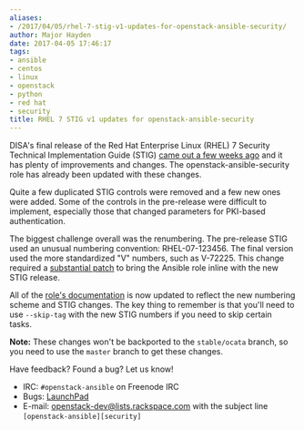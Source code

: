 ```yaml
---
aliases:
- /2017/04/05/rhel-7-stig-v1-updates-for-openstack-ansible-security/
author: Major Hayden
date: 2017-04-05 17:46:17
tags:
- ansible
- centos
- linux
- openstack
- python
- red hat
- security
title: RHEL 7 STIG v1 updates for openstack-ansible-security
---
```


DISA's final release of the Red Hat Enterprise Linux (RHEL) 7 Security Technical Implementation Guide (STIG) [came out a few weeks ago][2] and it has plenty of improvements and changes. The openstack-ansible-security role has already been updated with these changes.

Quite a few duplicated STIG controls were removed and a few new ones were added. Some of the controls in the pre-release were difficult to implement, especially those that changed parameters for PKI-based authentication.

The biggest challenge overall was the renumbering. The pre-release STIG used an unusual numbering convention: RHEL-07-123456. The final version used the more standardized "V" numbers, such as V-72225. This change required a [substantial patch][3] to bring the Ansible role inline with the new STIG release.

All of the [role's documentation][4] is now updated to reflect the new numbering scheme and STIG changes. The key thing to remember is that you'll need to use `--skip-tag` with the new STIG numbers if you need to skip certain tasks.

**Note:** These changes won't be backported to the `stable/ocata` branch, so you need to use the `master` branch to get these changes.

Have feedback? Found a bug? Let us know!

  * IRC: `#openstack-ansible` on Freenode IRC
  * Bugs: [LaunchPad][5]
  * E-mail: <openstack-dev@lists.rackspace.com> with the subject line `[openstack-ansible][security]`

 [2]: https://public.cyber.mil/stigs/
 [3]: https://github.com/openstack/openstack-ansible-security/commit/dccce1d5cc06985a58f0ecba4fd0d977388592b2
 [4]: https://docs.openstack.org/developer/openstack-ansible-security/controls-rhel7.html
 [5]: https://bugs.launchpad.net/openstack-ansible
